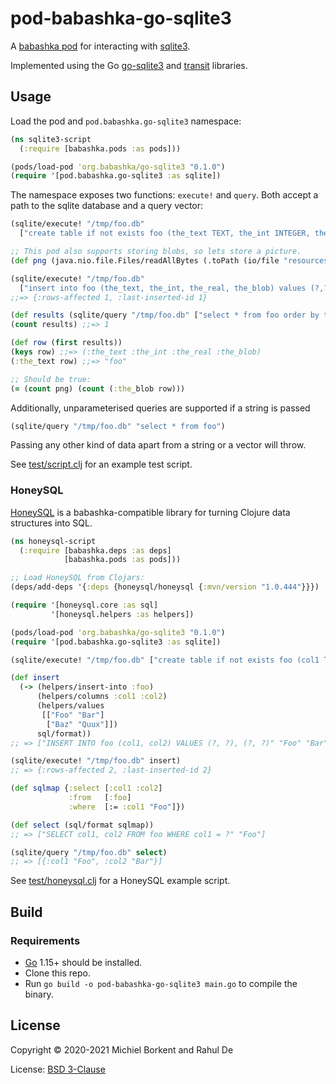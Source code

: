 # pod-babashka-go-sqlite3

A [babashka pod](https://github.com/babashka/babashka.pods) for interacting with [sqlite3](https://www.sqlite.org/index.html).

Implemented using the Go [go-sqlite3](https://github.com/mattn/go-sqlite3) and [transit](https://github.com/russolsen/transit) libraries.

## Usage

Load the pod and `pod.babashka.go-sqlite3` namespace:

``` clojure
(ns sqlite3-script
  (:require [babashka.pods :as pods]))

(pods/load-pod 'org.babashka/go-sqlite3 "0.1.0")
(require '[pod.babashka.go-sqlite3 :as sqlite])
```

The namespace exposes two functions: `execute!` and `query`. Both accept a path
to the sqlite database and a query vector:

``` clojure
(sqlite/execute! "/tmp/foo.db"
  ["create table if not exists foo (the_text TEXT, the_int INTEGER, the_real REAL, the_blob BLOB)"])

;; This pod also supports storing blobs, so lets store a picture.
(def png (java.nio.file.Files/readAllBytes (.toPath (io/file "resources/babashka.png"))))

(sqlite/execute! "/tmp/foo.db"
  ["insert into foo (the_text, the_int, the_real, the_blob) values (?,?,?,?)" "foo" 1 3.14 png])
;;=> {:rows-affected 1, :last-inserted-id 1}

(def results (sqlite/query "/tmp/foo.db" ["select * from foo order by the_int asc"]))
(count results) ;;=> 1

(def row (first results))
(keys row) ;;=> (:the_text :the_int :the_real :the_blob)
(:the_text row) ;;=> "foo"

;; Should be true:
(= (count png) (count (:the_blob row)))
```

Additionally, unparameterised queries are supported if a string is passed
```clojure
(sqlite/query "/tmp/foo.db" "select * from foo")
```

Passing any other kind of data apart from a string or a vector will throw.

See [test/script.clj](test/script.clj) for an example test script.

### HoneySQL

[HoneySQL](https://github.com/seancorfield/honeysql) is a babashka-compatible
library for turning Clojure data structures into SQL.

``` clojure
(ns honeysql-script
  (:require [babashka.deps :as deps]
            [babashka.pods :as pods]))

;; Load HoneySQL from Clojars:
(deps/add-deps '{:deps {honeysql/honeysql {:mvn/version "1.0.444"}}})

(require '[honeysql.core :as sql]
         '[honeysql.helpers :as helpers])

(pods/load-pod 'org.babashka/go-sqlite3 "0.1.0")
(require '[pod.babashka.go-sqlite3 :as sqlite])

(sqlite/execute! "/tmp/foo.db" ["create table if not exists foo (col1 TEXT, col2 TEXT)"])

(def insert
  (-> (helpers/insert-into :foo)
      (helpers/columns :col1 :col2)
      (helpers/values
       [["Foo" "Bar"]
        ["Baz" "Quux"]])
      sql/format))
;; => ["INSERT INTO foo (col1, col2) VALUES (?, ?), (?, ?)" "Foo" "Bar" "Baz" "Quux"]

(sqlite/execute! "/tmp/foo.db" insert)
;; => {:rows-affected 2, :last-inserted-id 2}

(def sqlmap {:select [:col1 :col2]
             :from   [:foo]
             :where  [:= :col1 "Foo"]})

(def select (sql/format sqlmap))
;; => ["SELECT col1, col2 FROM foo WHERE col1 = ?" "Foo"]

(sqlite/query "/tmp/foo.db" select)
;; => [{:col1 "Foo", :col2 "Bar"}]
```

See [test/honeysql.clj](test/honeysql.clj) for a HoneySQL example script.

## Build

### Requirements

- [Go](https://golang.org/dl/) 1.15+ should be installed.
- Clone this repo.
- Run `go build -o pod-babashka-go-sqlite3 main.go` to compile the binary.

## License

Copyright © 2020-2021 Michiel Borkent and Rahul De

License: [BSD 3-Clause](https://opensource.org/licenses/BSD-3-Clause)

